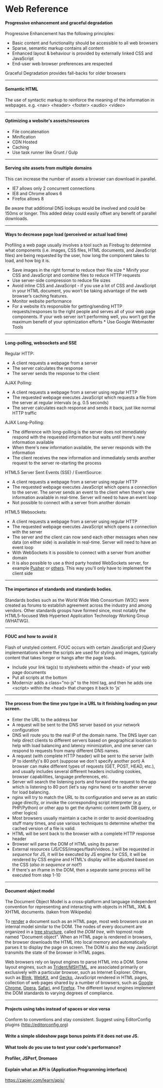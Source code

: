Web Reference
=============

<h4>Progressive enhancement and graceful degradation</h4>
<p>Progressive Enhancement has the following principles:</p> 

*  Basic content and functionality should be accessible to all web browsers
*  Sparse, semantic markup contains all content  
*  Enhanced layout &amp; behaviour is provided by externally linked CSS and JavaScript  
*  End-user web browser preferences are respected 

<p>Graceful Degradation provides fall-backs for older browsers</p> <p> 

<hr style="height: 1px">
<h4>Semantic HTML</h4>
<p>The use of syntactic markup to reinforce the meaning of the information in webpages. e.g. &lt;nav&gt; &lt;header&gt; &lt;footer&gt; &lt;audio&gt; &lt;video&gt;</p> <p> <hr>   
<h4>Optimizing a website's assets/resources</h4>
<ul>
<li>File concatenation</li>
<li>Minification</li>
<li>CDN Hosted</li>
<li>Caching</li>
<li>Use task runner like Grunt / Gulp</li>
</ul>
<hr />   
<h4>Serving site assets from multiple domains</h4> 
<p>This can increase the number of assets a browser can download in parallel.</p>
<ul>
<li>IE7 allows only 2 concurrent connections</li>
<li>IE8 and Chrome allows 6</li>
<li>Firefox allows 8</li>
</ul>
<p>Be aware that additional DNS lookups would be involved and could be 150ms or longer. This added delay could easily offset any benefit of parallel downloads.</p>
<hr />
<h4>Ways to decrease page load (perceived or actual load time)</h4>
<p>Profiling a web page usually involves a tool such as Firebug to determine what components (i.e. images, CSS files, HTML documents, and JavaScript files) are being requested by the user, how long the component takes to load, and how big it is.</p>

*  Save images in the right format to reduce their file size  *  Minify your CSS and JavaScript and combine files to reduce HTTP requests  
*  Use server-side compression to reduce file sizes  
*  Avoid inline CSS and JavaScript - if you use a lot of CSS and JavaScript in your HTML document, you won’t be taking advantage of the web browser’s caching features.  
*  Monitor website performance  
*  For a website it’s responsible for getting/sending HTTP requests/responses to the right people and serves all of your web page components. If your web server isn’t performing well, you won’t get the maximum benefit of your optimization efforts  *  Use Google Webmaster Tools 
<p>
<hr>
<h4>Long-polling, websockets and SSE</h4>
<p>Regular HTTP:</p> 

*  A client requests a webpage from a server  
*  The server calculates the response  
*  The server sends the response to the client 

<p>AJAX Polling:</p> <ul> <li>A client requests a webpage from a server using regular HTTP  <li>The requested webpage executes JavaScript which requests a file from the server at regular intervals (e.g. 0.5 seconds)  <li>The server calculates each response and sends it back, just like normal HTTP traffic </li></ul> 
<p>AJAX Long-Polling:</p> 

*  The difference with long-polling is the server does not immediately respond with the requested information but waits until there's <em>new</em> information available  
*  When there's new information available, the server responds with the information  
*  The client receives the new information and immediately sends another request to the server re-starting the process 

<p>HTML5 Server Sent Events (SSE) / EventSource:</p> <ul> <li>A client requests a webpage from a server using regular HTTP  <li>The requested webpage executes JavaScript which opens a connection to the server. The server sends an event to the client when there's new information available in real-time. Server will need to have an event loop  <li>Not possible to connect with a server from another domain </li></ul> <p>HTML5 Websockets:</p> <ul> <li>A client requests a webpage from a server using regular HTTP  <li>The requested webpage executes JavaScript which opens a connection with the server  <li>The server and the client can now send each other messages when new data (on either side) is available in real-time. Server will need to have an event loop  <li>With WebSockets it is possible to connect with a server from another domain  <li>It is also possible to use a third party hosted WebSockets server, for example <a href="http://pusher.com/">Pusher</a> or <a href="http://www.leggetter.co.uk/real-time-web-technologies-guide">others</a>. This way you'll only have to implement the client side </li></ul> 
<hr>
<h4>The importance of standards and standards bodies. </h4> <p>Standards bodies such as the World Wide Web Consortium (W3C) were created as forums to establish agreement across the industry and among vendors. Other standards groups have formed since, most notably the HTML5-focused Web Hypertext Application Technology Working Group (WHATWG).</p> 
<hr>
<h4>FOUC and how to avoid it</h4>
<p>Flash of unstyled content. FOUC occurs with certain JavaScript and jQuery implementations where the scripts are used for styling and images, typically content that takes longer or hangs after the page loads.</p>
<ul> 
<li>Include your link tag(s) to stylesheets within the &lt;head&gt; of your web page documents  
<li>Put all scripts at the bottom  
<li>Modernizr adds a class="no-js" to the html tag, and then he adds one &lt;script&gt; within the &lt;head&gt; that changes it back to 'js'&nbsp; </li>
</ul>
<hr>   
<h4>The process from the time you type in a URL to it finishing loading on your screen.</h4> 
<ul>
<li>Enter the URL to the address bar  <li>A request will be sent to the DNS server based on your network configuration  <li>DNS will route you to the real IP of the domain name. The DNS layer can help direct clients to different servers based on geographical location to help with load balancing and latency minimization, and one server can respond to requests from many different DNS names.  <li>A request (with complete HTTP header) will be sent to the server (with IP to identify)'s 80 port (suppose we don't specify another port) A browser can make different types of requests (GET, POST, HEAD, etc.), and usually includes several different headers including cookies, browser capabilities, language preferences, etc.  <li>Server will search the listening ports and forward the request to the app which is listening to 80 port (let's say nginx here) or to another server for load balancing.  <li>nginx will try to match the URL to its configuration and serve as an static page directly, or invoke the corresponding script interpreter (e.g PHP/Python) or other app to get the dynamic content (with DB query, or other logics)  <li>Most browsers usually maintain a cache in order to avoid downloading stuff many times, and use various techniques to determine whether the cached version of a file is valid.  <li>HTML will be sent back to the browser with a complete HTTP response header  <li>Browser will parse the DOM of HTML using its parser  <li>External resources (JS/CSS/images/flash/videos..) will be requested <em>in sequence </em>for JS, it will be executed by JS engine for CSS, it will be rendered by CSS engine and HTML's display will be adjusted based on the CSS (<em>also in sequence or not</em>?)  <li>If there's an iframe in the DOM, then a separate same process will be executed from step 1-10 </li></ul> 
<hr>   
<h4>Document object model</h4>
<p>The Document Object Model is a cross-platform and language independent convention for representing and interacting with objects in HTML, XML &amp; XHTML documents. (taken from Wikipedia)</p> <p>To <a href="http://en.wikipedia.org/wiki/Web_browser_engine">render</a> a document such as an HTML page, most web browsers use an internal model similar to the DOM. The nodes of every document are organized in a <a href="http://en.wikipedia.org/wiki/Tree_structure">tree structure</a>, called the <i>DOM tree</i>, with topmost node named "Document object". When an HTML page is rendered in browsers, the browser downloads the HTML into local memory and automatically parses it to display the page on screen. The DOM is also the way JavaScript transmits the state of the browser in HTML pages.</p> <p>Web browsers rely on layout engines to parse HTML into a DOM. Some layout engines, such as <a href="http://en.wikipedia.org/wiki/Trident_(layout_engine)">Trident/MSHTML</a>, are associated primarily or exclusively with a particular browser, such as Internet Explorer. Others, such as <a href="http://en.wikipedia.org/wiki/Blink_(layout_engine)">Blink</a>, <a href="http://en.wikipedia.org/wiki/WebKit">WebKit</a>, and <a href="http://en.wikipedia.org/wiki/Gecko_(layout_engine)">Gecko</a>, JavaScript rendered in HTML pages, collection of web pages shared by a number of browsers, such as <a href="http://en.wikipedia.org/wiki/Google_Chrome">Google Chrome</a>, <a href="http://en.wikipedia.org/wiki/Opera_(web_browser)">Opera</a>, <a href="http://en.wikipedia.org/wiki/Safari_(web_browser)">Safari</a>, and <a href="http://en.wikipedia.org/wiki/Firefox">Firefox</a>. The different layout engines implement the DOM standards to varying degrees of compliance.</p> 
<hr />

<h4>Projects using tabs instead of spaces or vice versa</h4> <p>Conform to conventions and stay consistent. Suggest using EditorConfig plugins (<a href="http://editorconfig.org">http://editorconfig.org</a>)</p> <h4>Write a simple slideshow page bonus points if it does not use JS.</h4> <h4>What tools do you use to test your code's performance?</h4> <h4>Profiler, JSPerf, Dromaeo</h4> <p>

<h4>Explain what an API is (Application Programming interface)</h4> <p><a title="https://zapier.com/learn/apis/" href="https://zapier.com/learn/apis/">https://zapier.com/learn/apis/</a></p>
